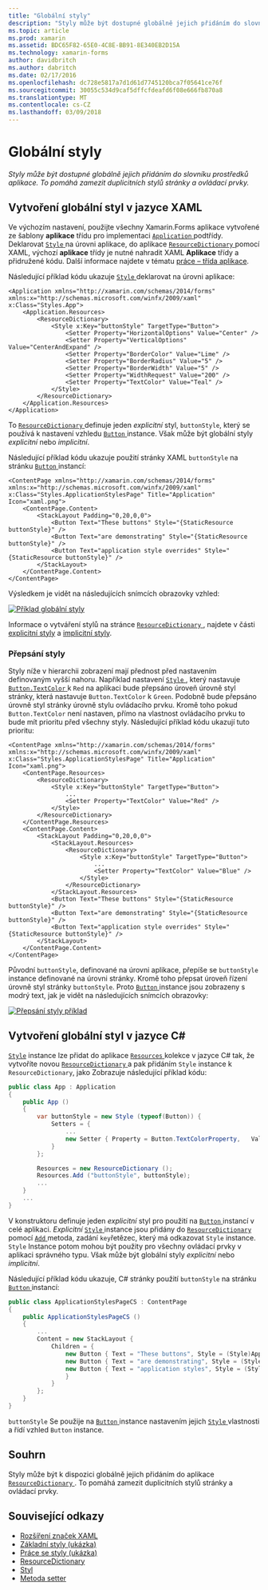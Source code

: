 ```yaml
---
title: "Globální styly"
description: "Styly může být dostupné globálně jejich přidáním do slovníku prostředků aplikace. To pomáhá zamezit duplicitních stylů stránky a ovládací prvky."
ms.topic: article
ms.prod: xamarin
ms.assetid: BDC65F82-65E0-4C8E-BB91-8E340EB2D15A
ms.technology: xamarin-forms
author: davidbritch
ms.author: dabritch
ms.date: 02/17/2016
ms.openlocfilehash: dc728e5817a7d1d61d7745120bca7f05641ce76f
ms.sourcegitcommit: 30055c534d9caf5dffcfdeafd6f08e666fb870a8
ms.translationtype: MT
ms.contentlocale: cs-CZ
ms.lasthandoff: 03/09/2018
---
```

# <a name="global-styles"></a>Globální styly

_Styly může být dostupné globálně jejich přidáním do slovníku prostředků aplikace. To pomáhá zamezit duplicitních stylů stránky a ovládací prvky._

## <a name="creating-a-global-style-in-xaml"></a>Vytvoření globální styl v jazyce XAML

Ve výchozím nastavení, použijte všechny Xamarin.Forms aplikace vytvořené ze šablony **aplikace** třídu pro implementaci [ `Application` ](https://developer.xamarin.com/api/type/Xamarin.Forms.Application/) podtřídy. Deklarovat [ `Style` ](https://developer.xamarin.com/api/type/Xamarin.Forms.Style/) na úrovni aplikace, do aplikace [ `ResourceDictionary` ](https://developer.xamarin.com/api/type/Xamarin.Forms.ResourceDictionary/) pomocí XAML, výchozí **aplikace** třídy je nutné nahradit XAML **Aplikace** třídy a přidružené kódu. Další informace najdete v tématu [práce – třída aplikace](~/xamarin-forms/app-fundamentals/application-class.md).

Následující příklad kódu ukazuje [ `Style` ](https://developer.xamarin.com/api/type/Xamarin.Forms.Style/) deklarovat na úrovni aplikace:

```xaml
<Application xmlns="http://xamarin.com/schemas/2014/forms" xmlns:x="http://schemas.microsoft.com/winfx/2009/xaml" x:Class="Styles.App">
    <Application.Resources>
        <ResourceDictionary>
            <Style x:Key="buttonStyle" TargetType="Button">
                <Setter Property="HorizontalOptions" Value="Center" />
                <Setter Property="VerticalOptions" Value="CenterAndExpand" />
                <Setter Property="BorderColor" Value="Lime" />
                <Setter Property="BorderRadius" Value="5" />
                <Setter Property="BorderWidth" Value="5" />
                <Setter Property="WidthRequest" Value="200" />
                <Setter Property="TextColor" Value="Teal" />
            </Style>
        </ResourceDictionary>
    </Application.Resources>
</Application>
```

To [ `ResourceDictionary` ](https://developer.xamarin.com/api/type/Xamarin.Forms.ResourceDictionary/) definuje jeden *explicitní* styl, `buttonStyle`, který se používá k nastavení vzhledu [ `Button` ](https://developer.xamarin.com/api/type/Xamarin.Forms.Button/) instance. Však může být globální styly *explicitní* nebo *implicitní*.

Následující příklad kódu ukazuje použití stránky XAML `buttonStyle` na stránku [ `Button` ](https://developer.xamarin.com/api/type/Xamarin.Forms.Button/) instancí:

```xaml
<ContentPage xmlns="http://xamarin.com/schemas/2014/forms" xmlns:x="http://schemas.microsoft.com/winfx/2009/xaml" x:Class="Styles.ApplicationStylesPage" Title="Application" Icon="xaml.png">
    <ContentPage.Content>
        <StackLayout Padding="0,20,0,0">
            <Button Text="These buttons" Style="{StaticResource buttonStyle}" />
            <Button Text="are demonstrating" Style="{StaticResource buttonStyle}" />
            <Button Text="application style overrides" Style="{StaticResource buttonStyle}" />
        </StackLayout>
    </ContentPage.Content>
</ContentPage>
```

Výsledkem je vidět na následujících snímcích obrazovky vzhled:

[![](application-images/application-styles-1.png "Příklad globální styly")](application-images/application-styles-1-large.png#lightbox "příklad globální styly")

Informace o vytváření stylů na stránce [ `ResourceDictionary` ](https://developer.xamarin.com/api/type/Xamarin.Forms.ResourceDictionary/), najdete v části [explicitní styly](~/xamarin-forms/user-interface/styles/explicit.md) a [implicitní styly](~/xamarin-forms/user-interface/styles/implicit.md).

### <a name="overriding-styles"></a>Přepsání styly

Styly níže v hierarchii zobrazení mají přednost před nastavením definovaným vyšší nahoru. Například nastavení [ `Style` ](https://developer.xamarin.com/api/type/Xamarin.Forms.Style/) , který nastavuje [ `Button.TextColor` ](https://developer.xamarin.com/api/property/Xamarin.Forms.Button.TextColor/) k `Red` na aplikaci bude přepsáno úroveň úrovně styl stránky, která nastavuje `Button.TextColor` k `Green`. Podobně bude přepsáno úrovně styl stránky úrovně stylu ovládacího prvku. Kromě toho pokud `Button.TextColor` není nastaven, přímo na vlastnost ovládacího prvku to bude mít prioritu před všechny styly. Následující příklad kódu ukazují tuto prioritu:

```xaml
<ContentPage xmlns="http://xamarin.com/schemas/2014/forms" xmlns:x="http://schemas.microsoft.com/winfx/2009/xaml" x:Class="Styles.ApplicationStylesPage" Title="Application" Icon="xaml.png">
    <ContentPage.Resources>
        <ResourceDictionary>
            <Style x:Key="buttonStyle" TargetType="Button">
                ...
                <Setter Property="TextColor" Value="Red" />
            </Style>
        </ResourceDictionary>
    </ContentPage.Resources>
    <ContentPage.Content>
        <StackLayout Padding="0,20,0,0">
            <StackLayout.Resources>
                <ResourceDictionary>
                    <Style x:Key="buttonStyle" TargetType="Button">
                        ...
                        <Setter Property="TextColor" Value="Blue" />
                    </Style>
                </ResourceDictionary>
            </StackLayout.Resources>
            <Button Text="These buttons" Style="{StaticResource buttonStyle}" />
            <Button Text="are demonstrating" Style="{StaticResource buttonStyle}" />
            <Button Text="application style overrides" Style="{StaticResource buttonStyle}" />
        </StackLayout>
    </ContentPage.Content>
</ContentPage>
```

Původní `buttonStyle`, definované na úrovni aplikace, přepíše se `buttonStyle` instance definované na úrovni stránky. Kromě toho přepsat úroveň řízení úrovně styl stránky `buttonStyle`. Proto [ `Button` ](https://developer.xamarin.com/api/type/Xamarin.Forms.Button/) instance jsou zobrazeny s modrý text, jak je vidět na následujících snímcích obrazovky:

[![](application-images/application-styles-2.png "Přepsání styly příklad")](application-images/application-styles-2-large.png#lightbox "přepsání příklad styly")

## <a name="creating-a-global-style-in-c35"></a>Vytvoření globální styl v jazyce C&#35;

[`Style`](https://developer.xamarin.com/api/type/Xamarin.Forms.Style/) instance lze přidat do aplikace [ `Resources` ](https://developer.xamarin.com/api/property/Xamarin.Forms.VisualElement.Resources/) kolekce v jazyce C# tak, že vytvoříte novou [ `ResourceDictionary` ](https://developer.xamarin.com/api/type/Xamarin.Forms.ResourceDictionary/)a pak přidáním `Style` instance k `ResourceDictionary`, jako Zobrazuje následující příklad kódu:

```csharp
public class App : Application
{
    public App ()
    {
        var buttonStyle = new Style (typeof(Button)) {
            Setters = {
                ...
                new Setter { Property = Button.TextColorProperty,   Value = Color.Teal }
            }
        };

        Resources = new ResourceDictionary ();
        Resources.Add ("buttonStyle", buttonStyle);
        ...
    }
    ...
}
```

V konstruktoru definuje jeden *explicitní* styl pro použití na [ `Button` ](https://developer.xamarin.com/api/type/Xamarin.Forms.Button/) instancí v celé aplikaci. *Explicitní* [ `Style` ](https://developer.xamarin.com/api/type/Xamarin.Forms.Style/) instance jsou přidány do [ `ResourceDictionary` ](https://developer.xamarin.com/api/type/Xamarin.Forms.ResourceDictionary/) pomocí [ `Add` ](https://developer.xamarin.com/api/member/Xamarin.Forms.ResourceDictionary.Add/p/System.String/System.Object/) metoda, zadání `key`řetězec, který má odkazovat `Style` instance. `Style` Instance potom mohou být použity pro všechny ovládací prvky v aplikaci správného typu. Však může být globální styly *explicitní* nebo *implicitní*.

Následující příklad kódu ukazuje, C# stránky použití `buttonStyle` na stránku [ `Button` ](https://developer.xamarin.com/api/type/Xamarin.Forms.Button/) instancí:

```csharp
public class ApplicationStylesPageCS : ContentPage
{
    public ApplicationStylesPageCS ()
    {
        ...
        Content = new StackLayout {
            Children = {
                new Button { Text = "These buttons", Style = (Style)Application.Current.Resources ["buttonStyle"] },
                new Button { Text = "are demonstrating", Style = (Style)Application.Current.Resources ["buttonStyle"] },
                new Button { Text = "application styles", Style = (Style)Application.Current.Resources ["buttonStyle"]
                }
            }
        };
    }
}
```

`buttonStyle` Se použije na [ `Button` ](https://developer.xamarin.com/api/type/Xamarin.Forms.Button/) instance nastavením jejich [ `Style` ](https://developer.xamarin.com/api/property/Xamarin.Forms.VisualElement.Style/) vlastnosti a řídí vzhled `Button` instance.

## <a name="summary"></a>Souhrn

Styly může být k dispozici globálně jejich přidáním do aplikace [ `ResourceDictionary` ](https://developer.xamarin.com/api/type/Xamarin.Forms.ResourceDictionary/). To pomáhá zamezit duplicitních stylů stránky a ovládací prvky.



## <a name="related-links"></a>Související odkazy

- [Rozšíření značek XAML](~/xamarin-forms/xaml/xaml-basics/xaml-markup-extensions.md)
- [Základní styly (ukázka)](https://developer.xamarin.com/samples/xamarin-forms/UserInterface/Styles/BasicStyles/)
- [Práce se styly (ukázka)](https://developer.xamarin.com/samples/xamarin-forms/WorkingWithStyles/)
- [ResourceDictionary](https://developer.xamarin.com/api/type/Xamarin.Forms.ResourceDictionary/)
- [Styl](https://developer.xamarin.com/api/type/Xamarin.Forms.Style/)
- [Metoda setter](https://developer.xamarin.com/api/type/Xamarin.Forms.Setter/)
